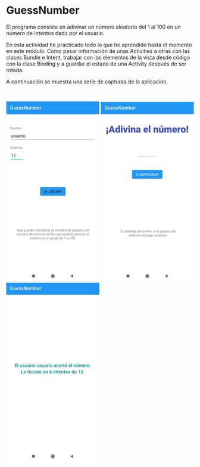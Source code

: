 <h1>GuessNumber</h1>

El programa consiste en adivinar un número aleatorio del 1 al 100 en un número de intentos
dado por el usuario.

En esta actividad he practicado todo lo que he aprendido hasta el momento en este módulo.
Como pasar información de unas Activities a otras con las clases Bundle e Intent,
trabajar con los elementos de la vista desde código con la clase Binding
y a guardar el estado de una Activity después de ser rotada.

A continuación se muestra una serie de capturas de la aplicación.

<br>


<img src="img/gn_1.jpg" width="250"/> <img src="img/gn_2.jpg" width="250"/> <img src="img/gn_3.jpg" width="250"/>
